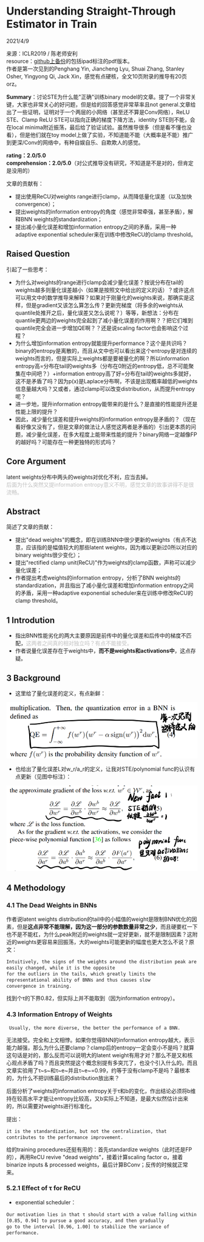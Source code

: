 # Understanding Straight-Through Estimator in Train  

2021/4/9  

来源：ICLR2019 / 陈老师安利    
resource：[github上备份](https://github.com/YouCaiJun98/YouCaiJun98.github.io/blob/master/articles/BNN/ReCU%EF%BC%9A%20Reviving%20the%20Dead%20Weights%20in%20Binary%20Neural.pdf)的包括ipad标注的pdf版本。  
作者是第一次见到的Penghang Yin, Jiancheng Lyu, Shuai Zhang, Stanley Osher, Yingyong Qi, Jack Xin，感觉有点硬核，全文10页附录的推导有20页orz。  

**Summary**：讨论STE为什么能"正确"训练binary model的文章。提了一个非常关键，大家也非常关心的好问题，但是给的回答感觉非常草率且not general.文章给出了一些证明，证明对于一个两层的小网络（甚至还不算是Conv网络），ReLU STE、Clamp ReLU STE可以指向正确的梯度下降方法，identity STE则不能，会在local minima附近振荡，最后给了验证试验。虽然推导很多（但是看不懂也没看），但是他们就在toy model上做了实验，不知道能不能（大概率是不能）推广到更深/Conv的网络中，有种自娱自乐、自欺欺人的感觉。   

**rating：2.0/5.0**  
**comprehension：2.0/5.0**（对公式推导没有研究，不知道是不是对的，但肯定是没用的）  

文章的贡献有：  
* 提出使用ReCU对weights range进行clamp，从而降低量化误差（以及加快convergence）；  
* 提出weights的information entropy的角度（感觉非常牵强，甚至矛盾），解释BNN weights的standardization；  
* 提出减小量化误差和增加information entropy之间的矛盾，采用一种adaptive exponential scheduler来在训练中修改ReCU的clamp threshold。  

## Raised Question  
引起了一些思考：
* 为什么对weights的range进行clamp会减少量化误差？按说分布在tail的weights越多则量化误差越小（如果是按照文中给出的定义的话）？或许这点可以用文中的数学推导来解释？如果对于刚量化的weights来说，那确实是这样，但是gradient又该怎么算怎么传？更新完梯度（将多余的weights从quantile处推开之后，量化误差又怎么说呢？）等等，新想法：分布在quantile更两边的weights完全起到了减小量化误差的作用啊？？把它们堆到quantile完全会进一步增加QE啊？？还是说scaling factor也会影响这个过程？  
* 为什么增加information entropy就能提升performance？这个是共识吗？binary的entropy是离散的，而且从文中也可以看出来这个entropy是对连续的weights而言的，但是实际上weights都是要被量化的啊？所以information entropy高=分布在tail的weights多（分布在0附近的entropy低，总不可能聚集在中间吧？）+information entropy高了好=分布在tail的weights多就好，这不是矛盾了吗？因为p(x)是Laplace分布啊，不该是出现概率越低的weights信息量越大吗？又或者，通过clamp可以改变distribution，从而提升entropy呢？  
* 进一步地，提升information entropy能带来的是什么？是直接的性能提升还是性能上限的提升？  
* 因此，减少量化误差和提升weights的information entropy是矛盾的？（现在看好像又没有了，但是文章的做法让人感觉这两者是矛盾的）引出更本质的问题，减少量化误差，在多大程度上能带来性能的提升？binary网络一定越像FP的越好吗？可能存在一种更独特的形式吗？

## Core Argument  
latent weights分布中两头的weights对优化不利，应当去掉。  
<font color='Silver'>后面为什么突然又提information entropy意义不明，感觉文章的故事讲得不是很流畅。</font>  

## Abstract  
简述了文章的贡献：  
* 提出"dead weights"的概念，即在训练BNN中很少更新的weights（有点不达意，应该指的是幅值较大的那些latent weights，因为难以更新过0所以对应的binary weights很少变化）；  
* 提出"rectified clamp unit(ReCU)"作为weights的clamp函数，声称可以减少量化误差；  
* 作者提出考虑weights的information entropy，分析了BNN weights的standardization，并且指出了减小量化误差和增加information entropy之间的矛盾，采用一种adaptive exponential scheduler来在训练中修改ReCU的clamp threshold。  

## 1 Introdution  
* 指出BNN性能劣化的两大主要原因是前传中的量化误差和后传中的梯度不匹配，<font color='Silver'>这两者之间真的相对独立吗？有点不能接受。</font>  
* 作者说量化误差存在于weights中，**而不是weights和activations中**，这点存疑。  

## 3 Background  
* 这里给了量化误差的定义，有点新鲜：  

![](https://raw.githubusercontent.com/YouCaiJun98/MyPicBed/main/imgs/202104010001.png)  

* 也给出了量化误差L对w_r/a_r的定义，让我对STE/polynomial func的认识有点更新（见图中标注）：  

![](https://raw.githubusercontent.com/YouCaiJun98/MyPicBed/main/imgs/202104010002.png)  

## 4 Methodology 
### 4.1 The Dead Weights in BNNs  
作者说latent weights distribution的tail中的小幅值的weight是限制BNN优化的因素，但是**这点非常不能理解，因为这一部分的参数数量非常之少**，而且硬要杠一下也不是不能杠，为什么peak附近的weights就一定好更新，就不是限制因素？这附近的weights更容易来回振荡，大的weights可能更新的幅度也更大怎么不说？原文：  

```  
Intuitively, the signs of the weights around the distribution peak are easily changed, while it is the opposite 
for the outliers in the tails, which greatly limits the representational ability of BNNs and thus causes slow 
convergence in training.
```  

找到个τ的下界0.82，但实际上并不能取到（因为information entropy）。  

### 4.3 Information Entropy of Weights  
```  
 Usually, the more diverse, the better the performance of a BNN.
```  

无法接受。完全和上文相悖。如果你觉得BNN的information entropy越大，表示能力越强，那么为什么还要clamp？clamp后的entropy一定会变小不是吗？就算这句话是对的，那么反而可以说明大的latent weight有用才对？那么不是又和核心观点矛盾了吗？而且突然提这个概念别提有多突兀了，也没个引入什么的。而且文章实验用了τ~s~和τ~e~并且τ~e~=0.99，约等于没有clamp不是吗？最根本的，为什么不把训练最后的distribution放出来？  

后面分析了weights的information entropy关于τ和b的变化，作出结论必须将b维持在较高水平才能让entropy比较高，又b实际上不知道，是最大似然估计出来的，所以需要对weights进行标准化。  

提出：  

```  
it is the standardization, but not the centralization, that contributes to the performance improvement.
```  

给的training procedures还挺有用的：首先standardize weights（此时还是FP的），再用ReCU revive "dead weights"，接着计算scaling factor α，接着binarize inputs & processed weights，最后计算BConv；反传的时候就正常来。  

### 5.2.1 Effect of τ for ReCU  
* exponential scheduler：  

```  
Our motivation lies in that τ should start with a value falling within [0.85, 0.94] to pursue a good accuracy, and then gradually 
go to the interval [0.96, 1.00] to stabilize the variance of performance.
```  